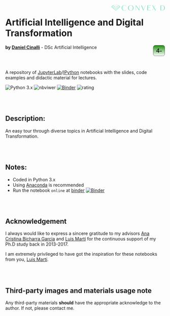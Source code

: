 <!-- 
![ConvexDLog](./img/logofundobrancocurto.png "ConvexD - AI Research Group") 
<img src="./img/logo fundo verde curto.png" width="200" height="400" align="right"/>
-->

<img src="./img/logoconvexbrancomini2.png"  align="right"/>

# Artificial Intelligence and Digital Transformation

<img src="./img/logoboxverde.png" align="right"/>

__by [Daniel Cinalli](http://www.cinalli.com.br)__ - DSc Artificial Intelligence


<br/><br/> 

A repository of [JupyterLab](https://www.jupyter.org)/[IPython](https://www.ipython.org) notebooks with the slides, code examples and didactic material for lectures.

![Python 3.x](https://img.shields.io/badge/python-3.x-green.svg)
![nbviwer](https://img.shields.io/badge/view%20in-nbviewer-orange.svg)
[![Binder](https://mybinder.org/badge_logo.svg)](https://mybinder.org/v2/gh/drcinalli/Artificial-Intelligence-and-Transformation/master)
![rating](https://img.shields.io/badge/cool-★★★★★-yellow)

<br/><br/> 
## Description:
An easy tour through diverse topics in Artificial Intelligence and Digital Transformation.


<br/><br/> 
## Notes:

* Coded in Python 3.x
* Using [Anaconda](https://www.anaconda.com/) is recommended
* Run the notebook `online` at [binder](https://mybinder.org/v2/gh/drcinalli/Artificial-Intelligence-and-Transformation/master) [![Binder](https://mybinder.org/badge_logo.svg)](https://mybinder.org/v2/gh/drcinalli/Artificial-Intelligence-and-Transformation/master)
<!-- * [nbviewer](https://nbviewer.jupyter.org/) allows you to switch the notebooks "slides" mode -->

<!-- <kbd>
<img src="img/nbviwer-slides.png" />
</kbd> -->

<br/><br/> 
## Acknowledgement

I always would like to express a sincere gratitude to my advisors [Ana Cristina Bicharra Garcia](http://lattes.cnpq.br/4879977915136752) and [Luis Martí](https://www.lmarti.com) for the continuous support of my Ph.D study back in 2013-2017.

I am extremely privileged to have got the inspiration for these notebooks from you, [Luis Martí](https://www.lmarti.com).


<br/><br/> 
## Third-party images and materials usage note

Any third-party materials **should** have the appropriate acknowledge to the author. If not, please contact me.

<!--

Table of Contents

- [Installation](#installation)
- [BBB](#installation)

## Installation

This document is 
-->